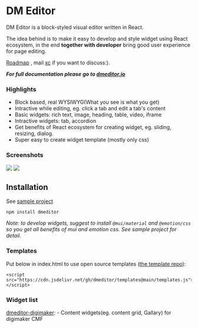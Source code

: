 # DM Editor

DM Editor is a block-styled visual editor written in React.

The idea behind is to make it easy to develop and style widget using React ecosystem, in the end **together with developer** bring good user experience for page editing.

[Roadmap](https://github.com/orgs/dmeditor/projects/1) , mail [xc](mailto:chen.xcmail@gmail.com) if you want to discuss:).

***For full documentation please go to [dmeditor.io](https://dmeditor.io)***

### Highlights
- Block based, real WYSIWYG(What you see is what you get)
- Intractive while editing, eg. click a tab and edit a tab's content
- Basic widgets: rich text, image, heading, table, video, iframe
- Intractive widgets: tab, accordion
- Get benefits of React ecosystem for creating widget, eg. sliding, resizing, dialog.
- Super easy to create widget template (mostly only css)


### Screenshots

<img src="https://www.digimaker.com/var/images/w/wzz/upload-2038061186-screen1.png" />


<img src="https://www.digimaker.com/var/images/l/loe/upload-103887251-screen2.png" />

## Installation

See [sample project](https://github.com/dmeditor/dmeditor-sample)

```
npm install dmeditor
```
*Note: to develop widgets, suggest to install `@mui/material` and `@emotion/css` so you get all benefits of mui and emotion css. See sample project for detail.*

### Templates
Put below in index.html to use open source templates ([the template repo](https://github.com/dmeditor/templates)): 
```
<script src="https://cdn.jsdelivr.net/gh/dmeditor/templates@main/templates.js"></script>
```


### Widget list
[dmeditor-digimaker](https://github.com/digimakergo/dmeditor-digimaker/):  - Content widgets(eg. content grid, Gallary) for digimaker CMF

